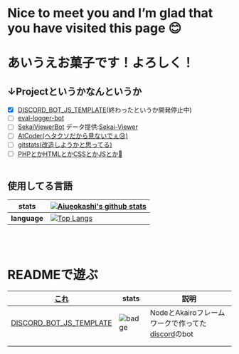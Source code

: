 # Nice to meet you and I’m glad that you have visited this page 😊
# あいうえお菓子です！よろしく！
## ↓Projectというかなんというか
- [x] [DISCORD_BOT_JS_TEMPLATE](https://github.com/Aiueokashi/DISCORD_BOT_JS_TEMPLATE)(終わったというか開発停止中)
- [ ] [eval-logger-bot](https://github.com/Aiueokashi/eval-logger-bot)
- [ ] [SekaiViewerBot](https://github.com/Aiueokashi/Sekai-Viewer-Bot) データ提供:[Sekai-Viewer](https://github.com/Sekai-World/sekai-viewer)
- [ ] [AtCoder(ヘタクソだから見ないでぇ:cry:)](https://github.com/Aiueokashi/AtCoder)
- [ ] [gitstats(改造しようかと思ってる)](https://github.com/Aiueokashi/Gitstats-repo)
- [ ] [PHPとかHTMLとかCSSとかJSとか:thinking:](https://github.com/Aiueokashi/testHTML)
<br><br>
## 使用してる言語
|stats|[![Aiueokashi's github stats](https://github-readme-stats.vercel.app/api?username=Aiueokashi&count_private=false&show_icons=true&icon_color=79ff97&bg_color=3,000000,c0c0c0&title_color=ff00ff&text_color=00ff00&custom_title=あいうえお菓子のすてーたす)](https://github.com/Aiueokashi/Gitstats-repo)|
|---|---|
|**language**|[![Top Langs](https://github-readme-stats.vercel.app/api/top-langs/?username=Aiueokashi&text_color=79ff97&bg_color=30,000000,808080&title_color=00ff00&custom_title=使ってることば↓)](https://github.com/Aiueokasi/Gitstats-repo)|
<br><br>
# READMEで遊ぶ
|[これ](https://github.com/Aiueokashi/Aiueokashi/blob/main/README.md#projectというかなんというか)|stats|説明|
|---|---|---|
|[DISCORD_BOT_JS_TEMPLATE](https://github.com/Aiueokashi/DISCORD_BOT_JS_TEMPLATE)|![badge](https://img.shields.io/github/repo-size/Aiueokashi/DISCORD_BOT_JS_TEMPLATE?color=ff00ff&label=size%3A)|NodeとAkairoフレームワークで作ってた[discord](https://discord.com)のbot|
||||
||||
